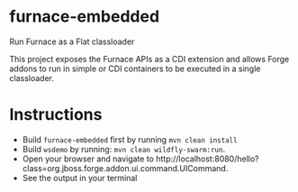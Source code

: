# furnace-embedded
Run Furnace as a Flat classloader

This project exposes the Furnace APIs as a CDI extension and allows Forge addons to run in simple or CDI containers to be executed in a single classloader.

# Instructions

- Build `furnace-embedded` first by running `mvn clean install`
- Build `wsdemo` by running: `mvn clean wildfly-swarm:run`.
- Open your browser and navigate to http://localhost:8080/hello?class=org.jboss.forge.addon.ui.command.UICommand.
- See the output in your terminal
